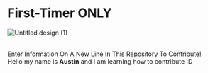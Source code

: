 # First-Timer ONLY
![Untitled design (1)](https://user-images.githubusercontent.com/63253596/104104305-d9dcbd80-526c-11eb-9a99-e86af75ef2e2.png)


<br>Enter Information On A New Line In This Repository To Contribute!<br>
Hello my name is **Austin** and I am learning how to contribute :D
